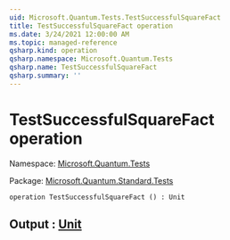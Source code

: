 ```yaml
---
uid: Microsoft.Quantum.Tests.TestSuccessfulSquareFact
title: TestSuccessfulSquareFact operation
ms.date: 3/24/2021 12:00:00 AM
ms.topic: managed-reference
qsharp.kind: operation
qsharp.namespace: Microsoft.Quantum.Tests
qsharp.name: TestSuccessfulSquareFact
qsharp.summary: ''
---
```


# TestSuccessfulSquareFact operation

Namespace: [Microsoft.Quantum.Tests](xref:Microsoft.Quantum.Tests)

Package: [Microsoft.Quantum.Standard.Tests](https://nuget.org/packages/Microsoft.Quantum.Standard.Tests)




```qsharp
operation TestSuccessfulSquareFact () : Unit
```


## Output : [Unit](xref:microsoft.quantum.lang-ref.unit)

